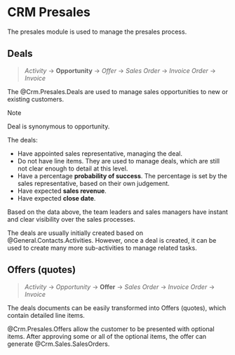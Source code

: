 # CRM Presales

The presales module is used to manage the presales process.

## Deals

> *Activity* → **Opportunity** → *Offer* → *Sales Order* → *Invoice Order* → *Invoice*

The @Crm.Presales.Deals are used to manage sales opportunities to new or existing customers.

> [!note]
> Deal is synonymous to opportunity.

The deals:

* Have appointed sales representative, managing the deal.
* Do not have line items. They are used to manage deals, which are still not clear enough to detail at this level.
* Have a percentage **probability of success**. The percentage is set by the sales representative, based on their own judgement.
* Have expected **sales revenue**.
* Have expected **close date**.

Based on the data above, the team leaders and sales managers have instant and clear visibility over the sales processes.


The deals are usually initially created based on @General.Contacts.Activities.
However, once a deal is created, it can be used to create many more sub-activities to manage related tasks.

## Offers (quotes)

> *Activity* → *Opportunity* → **Offer** → *Sales Order* → *Invoice Order* → *Invoice*

The deals documents can be easily transformed into Offers (quotes), which contain detailed line items.

@Crm.Presales.Offers allow the customer to be presented with optional items.
After approving some or all of the optional items, the offer can generate @Crm.Sales.SalesOrders.
